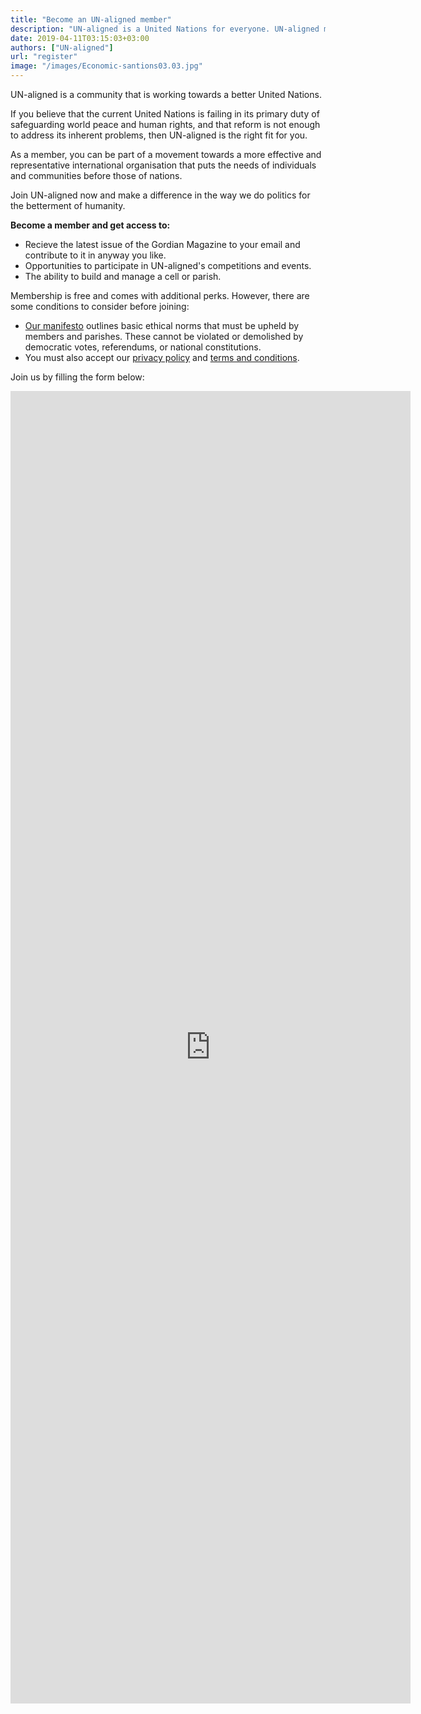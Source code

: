 ```yaml
---
title: "Become an UN-aligned member"
description: "UN-aligned is a United Nations for everyone. UN-aligned membership is not limited to nations or bullying super powers or their money. Everyone is welcome! Our membership is 100% free and gives you access to many additional perks."
date: 2019-04-11T03:15:03+03:00
authors: ["UN-aligned"]
url: "register"
image: "/images/Economic-santions03.03.jpg"
---
```


UN-aligned is a community that is working towards a better United Nations.

If you believe that the current United Nations is failing in its primary duty of safeguarding world peace and human rights, and that reform is not enough to address its inherent problems, then UN-aligned is the right fit for you.

As a member, you can be part of a movement towards a more effective and representative international organisation that puts the needs of individuals and communities before those of nations.

Join UN-aligned now and make a difference in the way we do politics for the betterment of humanity.

**Become a member and get access to:**

- Recieve the latest issue of the Gordian Magazine to your email and contribute to it in anyway you like. 
- Opportunities to participate in UN-aligned's competitions and events.
- The ability to build and manage a cell or parish.

Membership is free and comes with additional perks. However, there are some conditions to consider before joining:

- [Our manifesto](https://un-aligned.org/manifesto/) outlines basic ethical norms that must be upheld by members and parishes. These cannot be violated or demolished by democratic votes, referendums, or national constitutions.
- You must also accept our [privacy policy](https://un-aligned.org/privacy-policy/) and [terms and conditions](https://un-aligned.org/terms-and-conditions/).

Join us by filling the form below:

<iframe src="https://docs.google.com/forms/d/e/1FAIpQLSfoYbnLaMPFD8AZqfdCiNM2cebqKXBLmDU754Tl6O4CR1k9TA/viewform?embedded=true" width="640" height="2100" frameborder="0" marginheight="0" marginwidth="0">Loading…</iframe>
